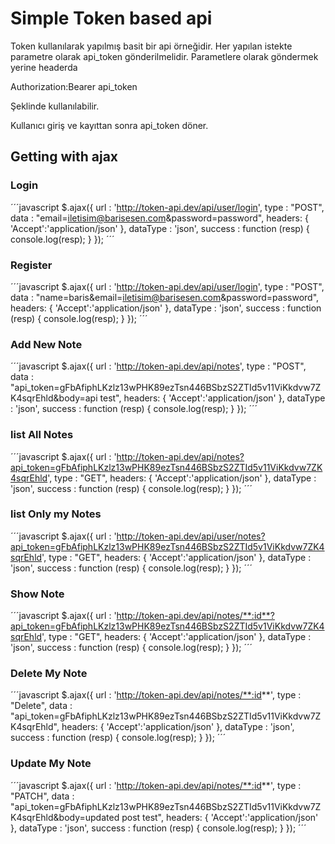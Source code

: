 # Simple Token based api

Token kullanılarak yapılmış basit bir api örneğidir. Her yapılan istekte parametre olarak api_token gönderilmelidir.
Parametlere olarak göndermek yerine headerda

Authorization:Bearer api_token

Şeklinde kullanılabilir.

Kullanıcı giriş ve kayıttan sonra api_token döner.

## Getting with ajax

### Login 

´´´javascript
	$.ajax({
	    url      : 'http://token-api.dev/api/user/login',
	    type     : "POST",
	    data     : "email=iletisim@barisesen.com&password=password",
	    headers: {
	        'Accept':'application/json'
	    },
	    dataType : 'json',
	    success  : function (resp) {
	      console.log(resp);
	    }
	  });
´´´

### Register 

´´´javascript
	$.ajax({
	    url      : 'http://token-api.dev/api/user/login',
	    type     : "POST",
	    data     : "name=baris&email=iletisim@barisesen.com&password=password",
	    headers: {
	        'Accept':'application/json'
	    },
	    dataType : 'json',
	    success  : function (resp) {
	      console.log(resp);
	    }
	  });
´´´

### Add New Note
´´´javascript
	$.ajax({
	    url      : 'http://token-api.dev/api/notes',
	    type     : "POST",
	    data     : "api_token=gFbAfiphLKzlz13wPHK89ezTsn446BSbzS2ZTId5v11ViKkdvw7ZK4sqrEhld&body=api test",
	    headers: {
	        'Accept':'application/json'
	    },
	    dataType : 'json',
	    success  : function (resp) {
	      console.log(resp);
	    }
	  });
´´´

### list All Notes

´´´javascript
	$.ajax({
	    url      : 'http://token-api.dev/api/notes?api_token=gFbAfiphLKzlz13wPHK89ezTsn446BSbzS2ZTId5v11ViKkdvw7ZK4sqrEhld',
	    type     : "GET",
	    headers: {
	        'Accept':'application/json'
	    },
	    dataType : 'json',
	    success  : function (resp) {
	      console.log(resp);
	    }
	  });
´´´

### list Only my Notes

´´´javascript
	$.ajax({
	    url      : 'http://token-api.dev/api/user/notes?api_token=gFbAfiphLKzlz13wPHK89ezTsn446BSbzS2ZTId5v1ViKkdvw7ZK4sqrEhld',
	    type     : "GET",
	    headers: {
	        'Accept':'application/json'
	    },
	    dataType : 'json',
	    success  : function (resp) {
	      console.log(resp);
	    }
	  });
´´´

### Show Note

´´´javascript
	$.ajax({
	    url      : 'http://token-api.dev/api/notes/**:id**?api_token=gFbAfiphLKzlz13wPHK89ezTsn446BSbzS2ZTId5v1ViKkdvw7ZK4sqrEhld',
	    type     : "GET",
	    headers: {
	        'Accept':'application/json'
	    },
	    dataType : 'json',
	    success  : function (resp) {
	      console.log(resp);
	    }
	  });
´´´

### Delete My Note

´´´javascript
	$.ajax({
	    url      : 'http://token-api.dev/api/notes/**:id**',
	    type     : "Delete",
	    data 	 : "api_token=gFbAfiphLKzlz13wPHK89ezTsn446BSbzS2ZTId5v11ViKkdvw7ZK4sqrEhld",
	    headers: {
	        'Accept':'application/json'
	    },
	    dataType : 'json',
	    success  : function (resp) {
	      console.log(resp);
	    }
	  });
´´´
### Update My Note

´´´javascript
	$.ajax({
	    url      : 'http://token-api.dev/api/notes/**:id**',
	    type     : "PATCH",
	    data 	 : "api_token=gFbAfiphLKzlz13wPHK89ezTsn446BSbzS2ZTId5v11ViKkdvw7ZK4sqrEhld&body=updated post test",
	    headers: {
	        'Accept':'application/json'
	    },
	    dataType : 'json',
	    success  : function (resp) {
	      console.log(resp);
	    }
	  });
´´´
